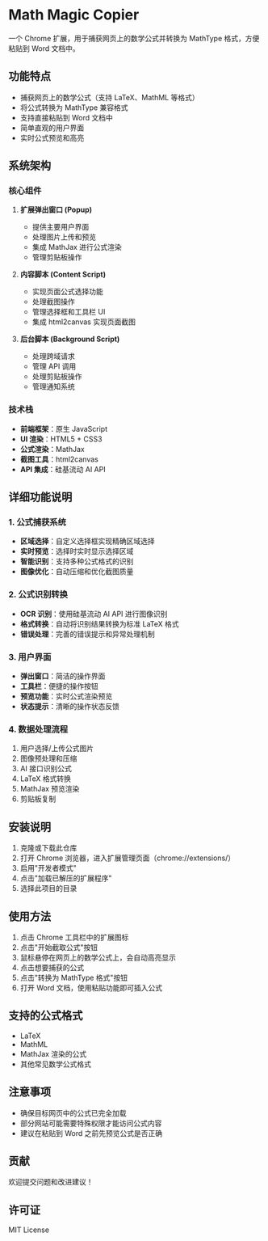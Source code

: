 # Math Magic Copier

一个 Chrome 扩展，用于捕获网页上的数学公式并转换为 MathType 格式，方便粘贴到 Word 文档中。

## 功能特点

- 捕获网页上的数学公式（支持 LaTeX、MathML 等格式）
- 将公式转换为 MathType 兼容格式
- 支持直接粘贴到 Word 文档中
- 简单直观的用户界面
- 实时公式预览和高亮

## 系统架构

### 核心组件

1. **扩展弹出窗口 (Popup)**

   - 提供主要用户界面
   - 处理图片上传和预览
   - 集成 MathJax 进行公式渲染
   - 管理剪贴板操作

2. **内容脚本 (Content Script)**

   - 实现页面公式选择功能
   - 处理截图操作
   - 管理选择框和工具栏 UI
   - 集成 html2canvas 实现页面截图

3. **后台脚本 (Background Script)**
   - 处理跨域请求
   - 管理 API 调用
   - 处理剪贴板操作
   - 管理通知系统

### 技术栈

- **前端框架**：原生 JavaScript
- **UI 渲染**：HTML5 + CSS3
- **公式渲染**：MathJax
- **截图工具**：html2canvas
- **API 集成**：硅基流动 AI API

## 详细功能说明

### 1. 公式捕获系统

- **区域选择**：自定义选择框实现精确区域选择
- **实时预览**：选择时实时显示选择区域
- **智能识别**：支持多种公式格式的识别
- **图像优化**：自动压缩和优化截图质量

### 2. 公式识别转换

- **OCR 识别**：使用硅基流动 AI API 进行图像识别
- **格式转换**：自动将识别结果转换为标准 LaTeX 格式
- **错误处理**：完善的错误提示和异常处理机制

### 3. 用户界面

- **弹出窗口**：简洁的操作界面
- **工具栏**：便捷的操作按钮
- **预览功能**：实时公式渲染预览
- **状态提示**：清晰的操作状态反馈

### 4. 数据处理流程

1. 用户选择/上传公式图片
2. 图像预处理和压缩
3. AI 接口识别公式
4. LaTeX 格式转换
5. MathJax 预览渲染
6. 剪贴板复制

## 安装说明

1. 克隆或下载此仓库
2. 打开 Chrome 浏览器，进入扩展管理页面（chrome://extensions/）
3. 启用"开发者模式"
4. 点击"加载已解压的扩展程序"
5. 选择此项目的目录

## 使用方法

1. 点击 Chrome 工具栏中的扩展图标
2. 点击"开始截取公式"按钮
3. 鼠标悬停在网页上的数学公式上，会自动高亮显示
4. 点击想要捕获的公式
5. 点击"转换为 MathType 格式"按钮
6. 打开 Word 文档，使用粘贴功能即可插入公式

## 支持的公式格式

- LaTeX
- MathML
- MathJax 渲染的公式
- 其他常见数学公式格式

## 注意事项

- 确保目标网页中的公式已完全加载
- 部分网站可能需要特殊权限才能访问公式内容
- 建议在粘贴到 Word 之前先预览公式是否正确

## 贡献

欢迎提交问题和改进建议！

## 许可证

MIT License
